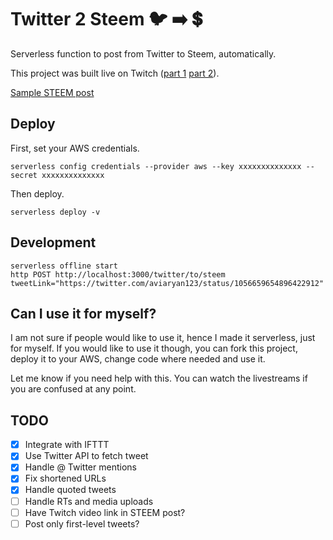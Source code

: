 # Twitter 2 Steem 🐦 ➡️ 💲

Serverless function to post from Twitter to Steem, automatically.

This project was built live on Twitch ([part 1](https://www.twitch.tv/videos/328611364) [part 2](https://www.twitch.tv/videos/328906758)). 

[Sample STEEM post](https://steemit.com/twitter2steem/@the-dragon/re-the-dragon-twitter2steem-20181028t204908565z)

## Deploy

First, set your AWS credentials.

```
serverless config credentials --provider aws --key xxxxxxxxxxxxxx --secret xxxxxxxxxxxxxx
```

Then deploy.

```
serverless deploy -v
```

## Development

```
serverless offline start
http POST http://localhost:3000/twitter/to/steem tweetLink="https://twitter.com/aviaryan123/status/1056659654896422912"
```

## Can I use it for myself?

I am not sure if people would like to use it, hence I made it serverless, just for myself. If you would like to use it though, you can fork this project, deploy it to your AWS, change code where needed and use it.

Let me know if you need help with this. You can watch the livestreams if you are confused at any point.

## TODO

- [x] Integrate with IFTTT
- [x] Use Twitter API to fetch tweet
- [x] Handle @ Twitter mentions
- [x] Fix shortened URLs
- [x] Handle quoted tweets
- [ ] Handle RTs and media uploads
- [ ] Have Twitch video link in STEEM post?
- [ ] Post only first-level tweets?
